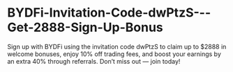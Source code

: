 # BYDFi-Invitation-Code-dwPtzS---Get-2888-Sign-Up-Bonus
Sign up with BYDFi using the invitation code dwPtzS to claim up to $2888 in welcome bonuses, enjoy 10% off trading fees, and boost your earnings by an extra 40% through referrals. Don’t miss out — join today!
